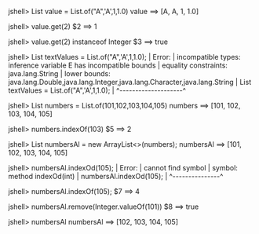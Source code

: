 jshell> List value = List.of("A",'A',1,1.0)
value ==> [A, A, 1, 1.0]

jshell> value.get(2)
$2 ==> 1

jshell> value.get(2) instanceof Integer
$3 ==> true

jshell> List<String> textValues = List.of("A",'A',1,1.0);
|  Error:
|  incompatible types: inference variable E has incompatible bounds
|      equality constraints: java.lang.String
|      lower bounds: java.lang.Double,java.lang.Integer,java.lang.Character,java.lang.String
|  List<String> textValues = List.of("A",'A',1,1.0);
|                            ^--------------------^

jshell> List<Integer> numbers = List.of(101,102,103,104,105)
numbers ==> [101, 102, 103, 104, 105]

jshell> numbers.indexOf(103)
$5 ==> 2

jshell> List<Integer> numbersAl = new ArrayList<>(numbers);
numbersAl ==> [101, 102, 103, 104, 105]

jshell> numbersAl.indexOd(105);
|  Error:
|  cannot find symbol
|    symbol:   method indexOd(int)
|  numbersAl.indexOd(105);
|  ^---------------^

jshell> numbersAl.indexOf(105);
$7 ==> 4

jshell> numbersAl.remove(Integer.valueOf(101))
$8 ==> true

jshell> numbersAl
numbersAl ==> [102, 103, 104, 105]
